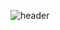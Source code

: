 ![header](https://capsule-render.vercel.app/api?type=Waving&color=4898ff&height=200&section=header&text=DUSLOOP🎵&fontColor=ffffff&fontSize=70&animation=fadeIn&fontAlignY=40)

